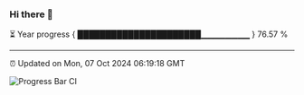 ### Hi there 👋

⏳ Year progress { ██████████████████████▁▁▁▁▁▁▁▁ } 76.57 %

---

⏰ Updated on Mon, 07 Oct 2024 06:19:18 GMT

![Progress Bar CI](https://github.com/liununu/liununu/workflows/Progress%20Bar%20CI/badge.svg)

